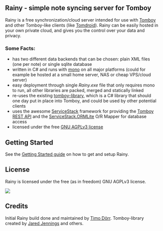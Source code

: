 ## Rainy - simple note syncing server for Tomboy

Rainy is a free synchronization/cloud server intended for use with [Tomboy][tomboy] and other Tomboy-like clients (like [Tomdroid][tomdroid]). Rainy can be easily hosted in your own private cloud, and gives you the control over your data and privacy.

### Some Facts:

  * has two different data backends that can be chosen: plain XML files (one per note) or single sqlite database
  * written in C# and runs with [mono][mono] on all major platforms (could for example be hosted at a small home server, NAS or cheap VPS/cloud server)
  * easy deployment through single _Rainy.exe_ file that only requires mono to run, all other libraries are packed, merged and statically linked
  * re-uses the existing [tomboy-library][tomboylib], which is a C# library that should one day put in place into Tomboy, and could be used by other potential clients
  * uses the awesome [ServiceStack][servicestack] framework for providing the [Tomboy REST API][tomboyrest] and the [ServiceStack.ORMLite][ss-ormlite] O/R Mapper  for database access
  * licensed under the free [GNU AGPLv3 license][agplv3]


  [tomboy]: http://projects.gnome.org/tomboy/
  [tomboylib]: https://github.com/trepidity/tomboy-library
  [tomdroid]: https://launchpad.net/tomdroid
  [tomboyrest]: https://live.gnome.org/Tomboy/Synchronization/REST/1.0
  [snowy]: http://git.gnome.org/browse/snowy
  [servicestack]: http://www.servicestack.net/
  [ss-ormlite]: https://github.com/ServiceStack/ServiceStack.OrmLite
  [mono]: http://www.mono-project.com
  [agplv3]: http://www.gnu.org/licenses/agpl-3.0.html


Getting Started
---------------

See the [Getting Started guide][gettingstarted] on how to get and setup Rainy.


  [gettingstarted]: http://www.notesync.org/#!GETTING_STARTED.md

License
-------

Rainy is licensed under the free (as in freedom) GNU AGPLv3 license.

[![](http://www.gnu.org/graphics/agplv3-155x51.png)](http://www.gnu.org/licenses/agpl-3.0.html)

Credits
-------

Initial Rainy build done and maintained  by [Timo Dörr](https://twitter.com/timodoerr). Tomboy-library created by [Jared Jennings](https://twitter.com/jaredljennings) and others.


  [tomboy-ml]: http://lists.beatniksoftware.com/listinfo.cgi/tomboy-list-beatniksoftware.com
  [issue-tracker]: https://github.com/Dynalon/Rainy/issues


